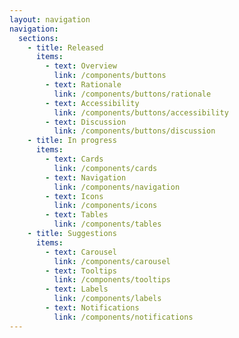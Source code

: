 ```yaml
---
layout: navigation
navigation:
  sections:
    - title: Released
      items:
        - text: Overview
          link: /components/buttons
        - text: Rationale
          link: /components/buttons/rationale
        - text: Accessibility
          link: /components/buttons/accessibility
        - text: Discussion
          link: /components/buttons/discussion
    - title: In progress
      items:
        - text: Cards
          link: /components/cards
        - text: Navigation
          link: /components/navigation
        - text: Icons
          link: /components/icons
        - text: Tables
          link: /components/tables
    - title: Suggestions
      items:
        - text: Carousel
          link: /components/carousel
        - text: Tooltips
          link: /components/tooltips
        - text: Labels
          link: /components/labels
        - text: Notifications
          link: /components/notifications
---
```

